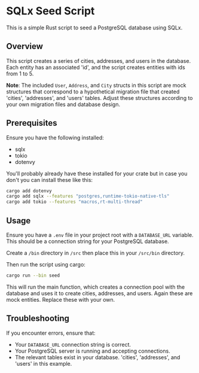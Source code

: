 # SQLx Seed Script
This is a simple Rust script to seed a PostgreSQL database using SQLx.

## Overview
This script creates a series of cities, addresses, and users in the database.  Each entity has an associated 'id', and the script creates entities with ids from 1 to 5.

**Note**: The included `User`, `Address`, and `City` structs in this script are mock structures that correspond to a hypothetical migration file that created 'cities', 'addresses', and 'users' tables. Adjust these structures according to your own migration files and database design.

## Prerequisites
Ensure you have the following installed:

- sqlx
- tokio
- dotenvy

You'll probably already have these installed for your crate but in case you don't you can install these like this:

```sh
cargo add dotenvy
cargo add sqlx --features "postgres,runtime-tokio-native-tls"
cargo add tokio --features "macros,rt-multi-thread"
```

## Usage
Ensure you have a `.env` file in your project root with a `DATABASE_URL` variable. This should be a connection string for your PostgreSQL database.

Create a `/bin` directory in `/src` then place this in your `/src/bin` directory.

Then run the script using cargo:

```sh
cargo run --bin seed
```

This will run the main function, which creates a connection pool with the database and uses it to create cities, addresses, and users. Again these are mock entities. Replace these with your own.

## Troubleshooting
If you encounter errors, ensure that:

- Your `DATABASE_URL` connection string is correct.
- Your PostgreSQL server is running and accepting connections.
- The relevant tables exist in your database. 'cities', 'addresses', and 'users' in this example.
